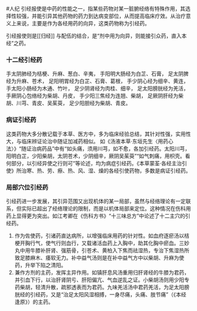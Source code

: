 
#人纪
引经报使是中药的性能之一，指某些药物对某一脏腑经络有特殊作用，其选择性较强，并能引异其他药物的药力到达病变部位，从而提高临床疗效。从治疗意义上来说，主要是作为各经用药的向异，这类药物称为引经药。

引经报使则是[[归经]] 与配伍的结合，是“剂中用为向异，则能接引众药，直入本经”之药。

### 十二经引经药　
手太阴肺经为桔梗、升麻、葱白、辛夷，
手阳明大肠经为白芷、石膏，
足太阴脾经为升麻、苍术，
足阳明胃经为白芷、石膏、葛根，
手少阴心经为细辛、黄连，
手太阳小肠经为木通、竹叶，
足少阴肾经为肉桂、细辛，
足太阳膀胱经为羌活，
手厥阴心包络经为柴胡、丹皮，
手少阳三焦经为连翘、柴胡，
足厥阴肝经为柴胡、川芎、青皮、吴茱萸，
足少阳胆经为柴胡、青皮。


### 病证引经药　
这类药物大多分散记载于本草、医方中，多为临床经验总结，其针对性强，实用性大，与临床辨证论治中随证加减药相似。
如《汤液本草·东垣先生〈用药心法〉》“随证治病药品”中有“如头痛，须用川芎，如不愈，各加引经药。太阳川芎，阳明白芷，少阳柴胡，太阴苍术，少阴细辛，厥阴吴茱萸”“如气刺痛，用枳壳。看何部分，以引经异使之行则可”等论述，均为病症引经药。《本草蒙荃·各经主治引使》所治寒、热、劳、瘵、热、风、湿、燥的各经引使药物，多数是病证引经药。


### 局部穴位引经药　
引经药进一步发展，其引异范围又出现机体的某一局部，虽然与经络理论有一定联系，但实际已超出了经络理论的限制，而是以机体局部来定位。这种情况在伤科用药上显得更为突出。如江考卿在《伤科方书》“十三味总方”中论述了十二主穴的引经药。

1. 作为佐使药，引诸药直达病所，以增强临床用药的针对性。如血府逐瘀汤以桔梗开胸行气，使气行则血行，又载诸活血药上入胸中，助其化胸中瘀血。三妙丸中用牛膝补肝肾、强筋骨，引苍术、黄柏入下焦而祛湿热，专治下焦湿热所致足膝麻木、痿软无力。补中益气汤则是在补中益气方中以柴胡、升麻为使药，升举下陷之清阳。
2. 兼作方剂的主药，发挥主异作用。如镇肝息风汤重用归肝肾经的牛膝为君药，并引血下行，以治肝肾阴亏、肝阳偏亢、气血逆乱之证。小柴胡汤则用少阳专药柴胡，轻清升散，疏邪透表而为君药。九味羌活汤中君药羌活，为足太阳膀胱经的引经药，又是“治足太阳风湿相搏，一身尽痛，头痛、肢节痛”（《本经逢原》）的主药。